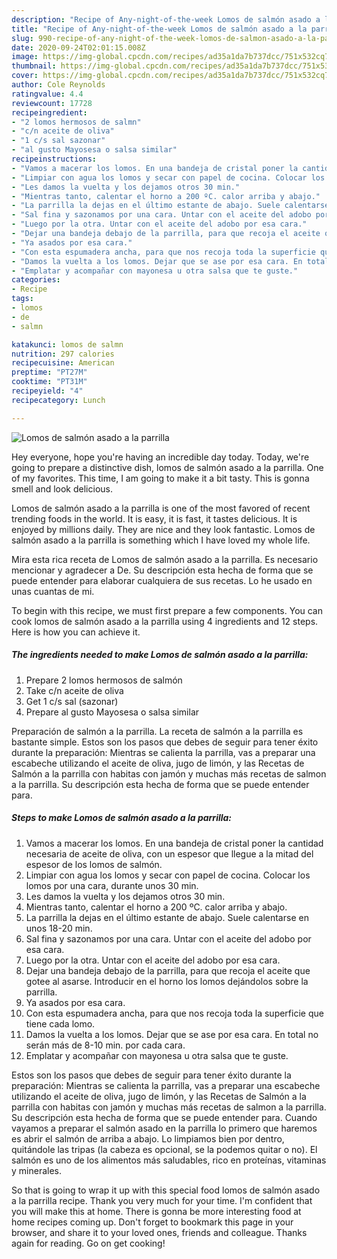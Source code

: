 ```yaml
---
description: "Recipe of Any-night-of-the-week Lomos de salmón asado a la parrilla"
title: "Recipe of Any-night-of-the-week Lomos de salmón asado a la parrilla"
slug: 990-recipe-of-any-night-of-the-week-lomos-de-salmon-asado-a-la-parrilla
date: 2020-09-24T02:01:15.008Z
image: https://img-global.cpcdn.com/recipes/ad35a1da7b737dcc/751x532cq70/lomos-de-salmon-asado-a-la-parrilla-foto-principal.jpg
thumbnail: https://img-global.cpcdn.com/recipes/ad35a1da7b737dcc/751x532cq70/lomos-de-salmon-asado-a-la-parrilla-foto-principal.jpg
cover: https://img-global.cpcdn.com/recipes/ad35a1da7b737dcc/751x532cq70/lomos-de-salmon-asado-a-la-parrilla-foto-principal.jpg
author: Cole Reynolds
ratingvalue: 4.4
reviewcount: 17728
recipeingredient:
- "2 lomos hermosos de salmn"
- "c/n aceite de oliva"
- "1 c/s sal sazonar"
- "al gusto Mayosesa o salsa similar"
recipeinstructions:
- "Vamos a macerar los lomos. En una bandeja de cristal poner la cantidad necesaria de aceite de oliva, con un espesor que llegue a la mitad del espesor de los lomos de salmón."
- "Limpiar con agua los lomos y secar con papel de cocina. Colocar los lomos por una cara, durante unos 30 min."
- "Les damos la vuelta y los dejamos otros 30 min."
- "Mientras tanto, calentar el horno a 200 ºC. calor arriba y abajo."
- "La parrilla la dejas en el último estante de abajo. Suele calentarse en unos 18-20 min."
- "Sal fina y sazonamos por una cara. Untar con el aceite del adobo por esa cara."
- "Luego por la otra. Untar con el aceite del adobo por esa cara."
- "Dejar una bandeja debajo de la parrilla, para que recoja el aceite que gotee al asarse. Introducir en el horno los lomos dejándolos sobre la parrilla."
- "Ya asados por esa cara."
- "Con esta espumadera ancha, para que nos recoja toda la superficie que tiene cada lomo."
- "Damos la vuelta a los lomos. Dejar que se ase por esa cara. En total no serán más de 8-10 min. por cada cara."
- "Emplatar y acompañar con mayonesa u otra salsa que te guste."
categories:
- Recipe
tags:
- lomos
- de
- salmn

katakunci: lomos de salmn 
nutrition: 297 calories
recipecuisine: American
preptime: "PT27M"
cooktime: "PT31M"
recipeyield: "4"
recipecategory: Lunch

---
```



![Lomos de salmón asado a la parrilla](https://img-global.cpcdn.com/recipes/ad35a1da7b737dcc/751x532cq70/lomos-de-salmon-asado-a-la-parrilla-foto-principal.jpg)

Hey everyone, hope you're having an incredible day today. Today, we're going to prepare a distinctive dish, lomos de salmón asado a la parrilla. One of my favorites. This time, I am going to make it a bit tasty. This is gonna smell and look delicious.

Lomos de salmón asado a la parrilla is one of the most favored of recent trending foods in the world. It is easy, it is fast, it tastes delicious. It is enjoyed by millions daily. They are nice and they look fantastic. Lomos de salmón asado a la parrilla is something which I have loved my whole life.

Mira esta rica receta de Lomos de salmón asado a la parrilla. Es necesario mencionar y agradecer a De. Su descripción esta hecha de forma que se puede entender para elaborar cualquiera de sus recetas. Lo he usado en unas cuantas de mi.


To begin with this recipe, we must first prepare a few components. You can cook lomos de salmón asado a la parrilla using 4 ingredients and 12 steps. Here is how you can achieve it.

<!--inarticleads1-->

##### The ingredients needed to make Lomos de salmón asado a la parrilla:

1. Prepare 2 lomos hermosos de salmón
1. Take c/n aceite de oliva
1. Get 1 c/s sal (sazonar)
1. Prepare al gusto Mayosesa o salsa similar


Preparación de salmón a la parrilla. La receta de salmón a la parrilla es bastante simple. Estos son los pasos que debes de seguir para tener éxito durante la preparación: Mientras se calienta la parrilla, vas a preparar una escabeche utilizando el aceite de oliva, jugo de limón, y las Recetas de Salmón a la parrilla con habitas con jamón y muchas más recetas de salmon a la parrilla. Su descripción esta hecha de forma que se puede entender para. 

<!--inarticleads2-->

##### Steps to make Lomos de salmón asado a la parrilla:

1. Vamos a macerar los lomos. En una bandeja de cristal poner la cantidad necesaria de aceite de oliva, con un espesor que llegue a la mitad del espesor de los lomos de salmón.
1. Limpiar con agua los lomos y secar con papel de cocina. Colocar los lomos por una cara, durante unos 30 min.
1. Les damos la vuelta y los dejamos otros 30 min.
1. Mientras tanto, calentar el horno a 200 ºC. calor arriba y abajo.
1. La parrilla la dejas en el último estante de abajo. Suele calentarse en unos 18-20 min.
1. Sal fina y sazonamos por una cara. Untar con el aceite del adobo por esa cara.
1. Luego por la otra. Untar con el aceite del adobo por esa cara.
1. Dejar una bandeja debajo de la parrilla, para que recoja el aceite que gotee al asarse. Introducir en el horno los lomos dejándolos sobre la parrilla.
1. Ya asados por esa cara.
1. Con esta espumadera ancha, para que nos recoja toda la superficie que tiene cada lomo.
1. Damos la vuelta a los lomos. Dejar que se ase por esa cara. En total no serán más de 8-10 min. por cada cara.
1. Emplatar y acompañar con mayonesa u otra salsa que te guste.


Estos son los pasos que debes de seguir para tener éxito durante la preparación: Mientras se calienta la parrilla, vas a preparar una escabeche utilizando el aceite de oliva, jugo de limón, y las Recetas de Salmón a la parrilla con habitas con jamón y muchas más recetas de salmon a la parrilla. Su descripción esta hecha de forma que se puede entender para. Cuando vayamos a preparar el salmón asado en la parrilla lo primero que haremos es abrir el salmón de arriba a abajo. Lo limpiamos bien por dentro, quitándole las tripas (la cabeza es opcional, se la podemos quitar o no). El salmón es uno de los alimentos más saludables, rico en proteínas, vitaminas y minerales. 

So that is going to wrap it up with this special food lomos de salmón asado a la parrilla recipe. Thank you very much for your time. I'm confident that you will make this at home. There is gonna be more interesting food at home recipes coming up. Don't forget to bookmark this page in your browser, and share it to your loved ones, friends and colleague. Thanks again for reading. Go on get cooking!
